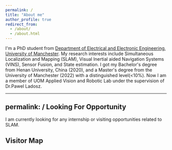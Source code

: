 ```yaml
---
permalink: /
title: "About me"
author_profile: true
redirect_from: 
  - /about/
  - /about.html
---
```

I'm a PhD student from [Department of Electrical and Electronic Engineering](https://www.eee.manchester.ac.uk/), [University of Manchester](https://www.manchester.ac.uk/). My research interests include Simultaneous Localization and Mapping (SLAM), Visual Inertial aided Navigation Systems (VINS), Sensor Fusion, and State estimation. I got my Bachelor's degree from Henan University, China (2020), and a Master's degree from the University of Manchester (2022) with a distinguished level(<10%). Now I am a member of UOM Applied Vision and Robotic Lab under the supervision of Dr.Pawel Ladosz.

---
permalink: /
Looking For Opportunity
---

I am currently looking for any internship or visiting opportunities related to SLAM.


Visitor Map
---

<body>
        <table style="width:100%;border:0px;border-spacing:0px;border-collapse:separate;margin-right:auto;margin-left:auto;"><tbody>
        <tr>
          <td style="padding:25px;width:100%;vertical-align:middle">
            <p style="text-align:center;font-size:small;">
              <script type='text/javascript' id='clustrmaps' src='//cdn.clustrmaps.com/map_v2.js?cl=ffffff&w=a&t=n&d=WAlYx0Jg35GATrSqOJcdBrjwWYHpw7rB1_t9cjBqiao'></script>
            </p>
          </td>
        </tr>
        </tbody></table>
</body>
